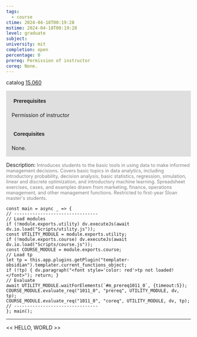```yaml
---
tags:
  - course
ctime: 2024-04-18T00:19:28
mstime: 2024-04-18T00:19:28
level: graduate
subject: 
university: mit
completion: open
percentage: 0
prereq: Permission of instructor
coreq: None.
---
```


catalog [15.060](http://student.mit.edu/catalog/m15a.html#15.060)

<span style="display: block; padding: 15px; background-color: rgb(100, 100, 100, 0.2);"><font id="m_prereq1011_0" style="display: block; font-family: Arial, sans-serif; font-weight: bold; padding: 5px">Prerequisites</font><br><span id="prereq1011_0">Permission of instructor</span></span>
<span style="display: block; padding: 15px; background-color: rgb(100, 100, 100, 0.2);"><font id="m_coreq1011_0" style="display: block; font-family: Arial, sans-serif; font-weight: bold; padding: 5px">Corequisites</font><br><span id="coreq1011_0">None.</span></span>

<font style="">Description:</font>
<font style="color: grey; font-size: 0.8rem;">Introduces students to the basic tools in using data to make informed management decisions. Covers basic topics in data analytics, including introductory probability, decision analysis, basic statistics, regression, simulation, linear and discrete optimization, and introductory machine learning. Spreadsheet exercises, cases, and examples drawn from marketing, finance, operations management, and other management functions. Restricted to first-year Sloan master's students.</font>

```dataviewjs
const main = async _ => {
// --------------------------------
// Load modules
if (!module.exports.utility) dv.executeJs(await dv.io.load("Scripts/utility.js"));
const UTILITY_MODULE = module.exports.utility;
if (!module.exports.course) dv.executeJs(await dv.io.load("Scripts/course.js"));
const COURSE_MODULE = module.exports.course;
// Load tp
let tp = this.app.plugins.getPlugin("templater-obsidian").templater.current_functions_object;
if (!tp) { dv.paragraph("<font style='color: red'>tp not loaded!</font>"); return; }
// Evaluate
await UTILITY_MODULE.waitForElements(`#m_prereq1011_0`, {timeout:5});
COURSE_MODULE.evaluate_req("1011_0", "prereq", UTILITY_MODULE, dv, tp);
COURSE_MODULE.evaluate_req("1011_0", "coreq", UTILITY_MODULE, dv, tp);
// --------------------------------
}; main();
```

---

<< HELLO, WORLD >>
